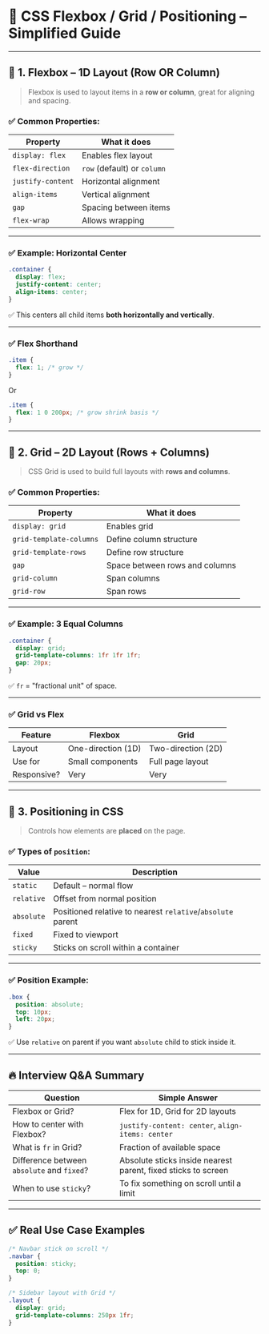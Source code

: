 
# 🎯 CSS Flexbox / Grid / Positioning – Simplified Guide

---

## 🧱 1. Flexbox – 1D Layout (Row OR Column)

> Flexbox is used to layout items in a **row or column**, great for aligning and spacing.

### ✅ Common Properties:

| Property | What it does |
|---------|---------------|
| `display: flex` | Enables flex layout |
| `flex-direction` | `row` (default) or `column` |
| `justify-content` | Horizontal alignment |
| `align-items` | Vertical alignment |
| `gap` | Spacing between items |
| `flex-wrap` | Allows wrapping |

---

### ✅ Example: Horizontal Center

```css
.container {
  display: flex;
  justify-content: center;
  align-items: center;
}
```

✅ This centers all child items **both horizontally and vertically**.

---

### ✅ Flex Shorthand

```css
.item {
  flex: 1; /* grow */
}
```

Or

```css
.item {
  flex: 1 0 200px; /* grow shrink basis */
}
```

---

## 🔲 2. Grid – 2D Layout (Rows + Columns)

> CSS Grid is used to build full layouts with **rows and columns**.

### ✅ Common Properties:

| Property | What it does |
|----------|--------------|
| `display: grid` | Enables grid |
| `grid-template-columns` | Define column structure |
| `grid-template-rows` | Define row structure |
| `gap` | Space between rows and columns |
| `grid-column` | Span columns |
| `grid-row` | Span rows |

---

### ✅ Example: 3 Equal Columns

```css
.container {
  display: grid;
  grid-template-columns: 1fr 1fr 1fr;
  gap: 20px;
}
```

✅ `fr` = "fractional unit" of space.

---

### ✅ Grid vs Flex

| Feature | Flexbox | Grid |
|--------|---------|------|
| Layout | One-direction (1D) | Two-direction (2D) |
| Use for | Small components | Full page layout |
| Responsive? | Very | Very |

---

## 📍 3. Positioning in CSS

> Controls how elements are **placed** on the page.

### ✅ Types of `position`:

| Value | Description |
|-------|-------------|
| `static` | Default – normal flow |
| `relative` | Offset from normal position |
| `absolute` | Positioned relative to nearest `relative`/`absolute` parent |
| `fixed` | Fixed to viewport |
| `sticky` | Sticks on scroll within a container |

---

### ✅ Position Example:

```css
.box {
  position: absolute;
  top: 10px;
  left: 20px;
}
```

✅ Use `relative` on parent if you want `absolute` child to stick inside it.

---

## 🔥 Interview Q&A Summary

| Question | Simple Answer |
|---------|----------------|
| Flexbox or Grid? | Flex for 1D, Grid for 2D layouts |
| How to center with Flexbox? | `justify-content: center`, `align-items: center` |
| What is `fr` in Grid? | Fraction of available space |
| Difference between `absolute` and `fixed`? | Absolute sticks inside nearest parent, fixed sticks to screen |
| When to use `sticky`? | To fix something on scroll until a limit |

---

## ✅ Real Use Case Examples

```css
/* Navbar stick on scroll */
.navbar {
  position: sticky;
  top: 0;
}
```

```css
/* Sidebar layout with Grid */
.layout {
  display: grid;
  grid-template-columns: 250px 1fr;
}
```
